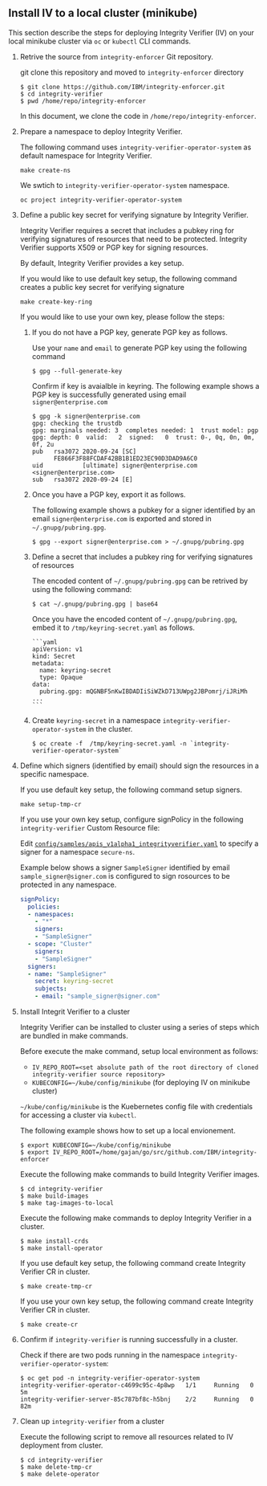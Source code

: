 ## Install IV to a local cluster (minikube)

This section describe the steps for deploying Integrity Verifier (IV) on your local minikube cluster via `oc` or `kubectl` CLI commands. 

1. Retrive the source from `integrity-enforcer` Git repository.

    git clone this repository and moved to `integrity-enforcer` directory

    ```
    $ git clone https://github.com/IBM/integrity-enforcer.git
    $ cd integrity-verifier
    $ pwd /home/repo/integrity-enforcer
    ```
    In this document, we clone the code in `/home/repo/integrity-enforcer`.
    
2.  Prepare a namespace to deploy Integrity Verifier. 

    The following command uses `integrity-verifier-operator-system` as default namespace for Integrity Verifier. 
    ```
    make create-ns
    ```
    We swtich to `integrity-verifier-operator-system` namespace.
    ```
    oc project integrity-verifier-operator-system
    ```
    
3. Define a public key secret for verifying signature by Integrity Verifier.

    Integrity Verifier requires a secret that includes a pubkey ring for verifying signatures of resources that need to be protected.  Integrity Verifier supports X509 or PGP key for signing resources.

    By default, Integrity Verifier provides a key setup. 
    
    If you would like to use default key setup, the following command creates a public key secret for verifying signature
    ```
    make create-key-ring
    ```

    If you would like to use your own key, please follow the steps:

    1. If you do not have a PGP key, generate PGP key as follows.
   
        Use your `name` and `email` to generate PGP key using the following command
        ```
        $ gpg --full-generate-key
        ```

        Confirm if key is avaialble in keyring. The following example shows a PGP key is successfully generated using email `signer@enterprise.com`
        ```
        $ gpg -k signer@enterprise.com
        gpg: checking the trustdb
        gpg: marginals needed: 3  completes needed: 1  trust model: pgp
        gpg: depth: 0  valid:   2  signed:   0  trust: 0-, 0q, 0n, 0m, 0f, 2u
        pub   rsa3072 2020-09-24 [SC]
              FE866F3F88FCDAF42BB1B1ED23EC90D3DAD9A6C0
        uid           [ultimate] signer@enterprise.com <signer@enterprise.com>
        sub   rsa3072 2020-09-24 [E]
        ```

    2. Once you have a PGP key, export it as follows.

        The following example shows a pubkey for a signer identified by an email `signer@enterprise.com` is exported and stored in `~/.gnupg/pubring.gpg`.

        ```
        $ gpg --export signer@enterprise.com > ~/.gnupg/pubring.gpg
        ```

    3.  Define a secret that includes a pubkey ring for verifying signatures of resources
        
        The encoded content of `~/.gnupg/pubring.gpg` can be retrived by using the following command:

        ```
        $ cat ~/.gnupg/pubring.gpg | base64
        ```

        Once you have the encoded content of `~/.gnupg/pubring.gpg`, embed it to `/tmp/keyring-secret.yaml` as follows.

            ```yaml
            apiVersion: v1
            kind: Secret
            metadata:
              name: keyring-secret
              type: Opaque
            data:
              pubring.gpg: mQGNBF5nKwIBDADIiSiWZkD713UWpg2JBPomrj/iJRiMh ...
            ```

    4.  Create `keyring-secret` in a namespace ``integrity-verifier-operator-system`` in the cluster.

        ```
        $ oc create -f  /tmp/keyring-secret.yaml -n `integrity-verifier-operator-system`
        ```

4. Define which signers (identified by email) should sign the resources in a specific namespace.

    If you use default key setup, the following command setup signers. 
    ```
    make setup-tmp-cr
    ```

    If you use your own key setup, configure signPolicy in the following `integrity-verifier` Custom Resource file:

    Edit [`config/samples/apis_v1alpha1_integrityverifier.yaml`](../integrity-verifier-operator/config/samples/apis_v1alpha1_integrityverifier.yaml) to specify a signer for a namespace `secure-ns`.

    Example below shows a signer `SampleSigner` identified by email `sample_signer@signer.com` is configured to sign rosources to be protected in any namespace.

    ```yaml
    signPolicy:
      policies:
      - namespaces:
        - "*"
        signers:
        - "SampleSigner"
      - scope: "Cluster"
        signers:
        - "SampleSigner"
      signers:
      - name: "SampleSigner"
        secret: keyring-secret
        subjects:
        - email: "sample_signer@signer.com"
    ```


5. Install Integrit Verifier to a cluster

    Integrity Verifier can be installed to cluster using a series of steps which are bundled in make commands.
    
    Before execute the make command, setup local environment as follows:
    - `IV_REPO_ROOT=<set absolute path of the root directory of cloned integrity-verifier source repository>`
    - `KUBECONFIG=~/kube/config/minikube`  (for deploying IV on minikube cluster)

    `~/kube/config/minikube` is the Kuebernetes config file with credentials for accessing a cluster via `kubectl`.

    The following example shows how to set up a local envionement.  

    ```
    $ export KUBECONFIG=~/kube/config/minikube
    $ export IV_REPO_ROOT=/home/gajan/go/src/github.com/IBM/integrity-enforcer      
    ``` 

    Execute the following make commands to build Integrity Verifier images.
    ```
    $ cd integrity-verifier
    $ make build-images
    $ make tag-images-to-local
    ```

    Execute the following make commands to deploy Integrity Verifier in a cluster.

    ```
    $ make install-crds
    $ make install-operator
    ```

    If you use default key setup, the following command create Integrity Verifier CR in cluster. 
    ```
    $ make create-tmp-cr
    ```

    If you use your own key setup, the following command create Integrity Verifier CR in cluster. 
    ```
    $ make create-cr
    ```

6. Confirm if `integrity-verifier` is running successfully in a cluster.
    
    Check if there are two pods running in the namespace `integrity-verifier-operator-system`: 
        
    ```
    $ oc get pod -n integrity-verifier-operator-system
    integrity-verifier-operator-c4699c95c-4p8wp   1/1     Running   0          5m
    integrity-verifier-server-85c787bf8c-h5bnj    2/2     Running   0          82m
    ```

7. Clean up `integrity-verifier` from a cluster

    Execute the following script to remove all resources related to IV deployment from cluster.
    ```
    $ cd integrity-verifier
    $ make delete-tmp-cr
    $ make delete-operator
    ```